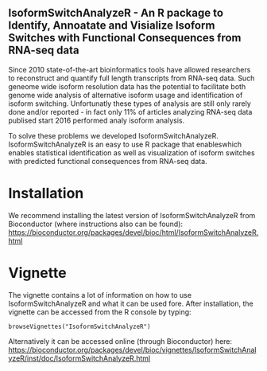 ## IsoformSwitchAnalyzeR - An R package to Identify, Annoatate and Visialize Isoform Switches with Functional Consequences from RNA-seq data


Since 2010 state-of-the-art bioinformatics tools have allowed researchers to reconstruct and quantify full length transcripts from RNA-seq data. Such geneome wide isoform resolution data has the potential to facilitate both genome wide analysis of alternative isoform usage and identification of isoform switching. Unfortunatly these types of analysis are still only rarely done and/or reported - in fact only 11% of articles analyzing RNA-seq data publised start 2016 performed analy isoform analysis. 

To solve these problems we developed IsoformSwitchAnalyzeR. IsoformSwitchAnalyzeR is an easy to use R package that enableswhich enables statistical identification as well as visualization of isoform switches with predicted functional consequences from RNA-seq data.

# Installation 

We recommend installing the latest version of IsoformSwitchAnalyzeR from Bioconductor (where instructions also can be found):
https://bioconductor.org/packages/devel/bioc/html/IsoformSwitchAnalyzeR.html 


# Vignette
The vignette contains a lot of information on how to use IsoformSwitchAnalyzeR and what it can be used fore. After installation, the vignette can be accessed from the R console by typing:

```
browseVignettes("IsoformSwitchAnalyzeR")
```

Alternatively it can be accessed online (through Bioconductor) here:
https://bioconductor.org/packages/devel/bioc/vignettes/IsoformSwitchAnalyzeR/inst/doc/IsoformSwitchAnalyzeR.html 

